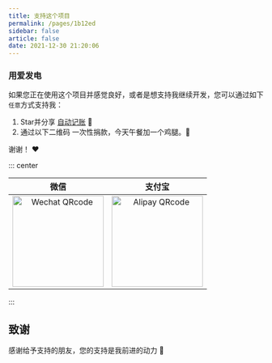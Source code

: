 ```yaml
---
title: 支持这个项目
permalink: /pages/1b12ed
sidebar: false
article: false
date: 2021-12-30 21:20:06
---
```

### 用爱发电
如果您正在使用这个项目并感觉良好，或者是想支持我继续开发，您可以通过如下`任意`方式支持我：

1. Star并分享 [自动记账](https://github.com/dreamncn/Qianji_auto) :rocket:
2. 通过以下二维码 一次性捐款，今天午餐加一个鸡腿。🍗

谢谢！ :heart:

::: center

| 微信 | 支付宝 |
|  :---: | :---: |
|  <img src="https://cdn.jsdelivr.net/gh/dreamncn/picBed@master/uPic/2022_01_01_18_16_59_1641032219_1641032219745_F6dzal.png" alt="Wechat QRcode" width=180>| <img src="https://cdn.jsdelivr.net/gh/dreamncn/picBed@master/uPic/2022_01_01_18_15_55_1641032155_1641032155455_6ws9E1.png" alt="Alipay QRcode" width=180> |
:::

## 致谢
感谢给予支持的朋友，您的支持是我前进的动力 🎉
